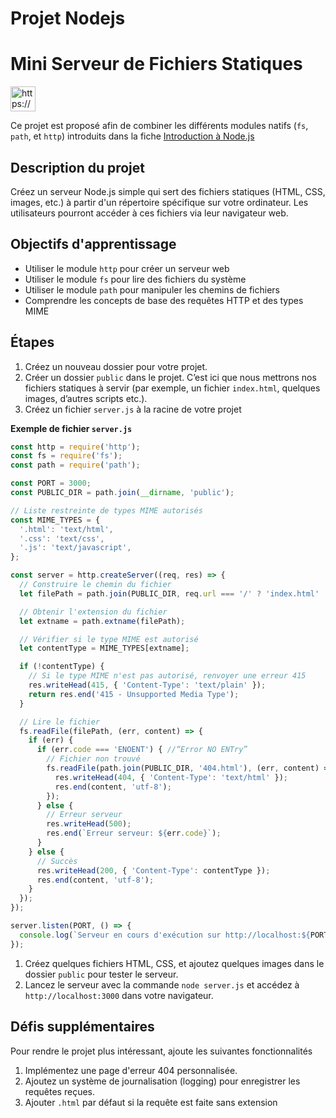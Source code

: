 # Projet Nodejs

# Mini Serveur de Fichiers Statiques

<aside>
<img src="https://www.notion.so/icons/info-alternate_green.svg" alt="https://www.notion.so/icons/info-alternate_green.svg" width="40px" />

Ce projet est proposé afin de combiner les différents modules natifs (`fs`, `path`, et `http`) introduits dans la fiche  [Introduction à Node.js ](https://www.notion.so/Introduction-Node-js-1263324cc3d780019c99c48476827f8b?pvs=21) 

</aside>

## Description du projet

Créez un serveur Node.js simple qui sert des fichiers statiques (HTML, CSS, images, etc.) à partir d'un répertoire spécifique sur votre ordinateur. Les utilisateurs pourront accéder à ces fichiers via leur navigateur web.

## Objectifs d'apprentissage

- Utiliser le module `http` pour créer un serveur web
- Utiliser le module `fs` pour lire des fichiers du système
- Utiliser le module `path` pour manipuler les chemins de fichiers
- Comprendre les concepts de base des requêtes HTTP et des types MIME

## Étapes

1. Créez un nouveau dossier pour votre projet.
2. Créer un dossier `public` dans le projet. C’est ici que nous mettrons nos fichiers statiques à servir (par exemple, un fichier `index.html`, quelques images, d’autres scripts etc.).
3. Créez un fichier `server.js` à la racine de votre projet

**Exemple de fichier `server.js`**

```jsx
const http = require('http');
const fs = require('fs');
const path = require('path');

const PORT = 3000;
const PUBLIC_DIR = path.join(__dirname, 'public');

// Liste restreinte de types MIME autorisés
const MIME_TYPES = {
  '.html': 'text/html',
  '.css': 'text/css',
  '.js': 'text/javascript',
};

const server = http.createServer((req, res) => {
  // Construire le chemin du fichier
  let filePath = path.join(PUBLIC_DIR, req.url === '/' ? 'index.html' : req.url);

  // Obtenir l'extension du fichier
  let extname = path.extname(filePath);

  // Vérifier si le type MIME est autorisé
  let contentType = MIME_TYPES[extname];

  if (!contentType) {
    // Si le type MIME n'est pas autorisé, renvoyer une erreur 415
    res.writeHead(415, { 'Content-Type': 'text/plain' });
    return res.end('415 - Unsupported Media Type');
  }

  // Lire le fichier
  fs.readFile(filePath, (err, content) => {
    if (err) {
      if (err.code === 'ENOENT') { //“Error NO ENTry”
        // Fichier non trouvé
        fs.readFile(path.join(PUBLIC_DIR, '404.html'), (err, content) => {
          res.writeHead(404, { 'Content-Type': 'text/html' });
          res.end(content, 'utf-8');
        });
      } else {
        // Erreur serveur
        res.writeHead(500);
        res.end(`Erreur serveur: ${err.code}`);
      }
    } else {
      // Succès
      res.writeHead(200, { 'Content-Type': contentType });
      res.end(content, 'utf-8');
    }
  });
});

server.listen(PORT, () => {
  console.log(`Serveur en cours d'exécution sur http://localhost:${PORT}/`);
});
```

1. Créez quelques fichiers HTML, CSS, et ajoutez quelques images dans le dossier `public` pour tester le serveur.
2. Lancez le serveur avec la commande `node server.js` et accédez à `http://localhost:3000` dans votre navigateur.

## Défis supplémentaires

Pour rendre le projet plus intéressant, ajoute les suivantes fonctionnalités 

1. Implémentez une page d'erreur 404 personnalisée.
2. Ajoutez un système de journalisation (logging) pour enregistrer les requêtes reçues.
3. Ajouter `.html` par défaut si la requête est faite sans extension